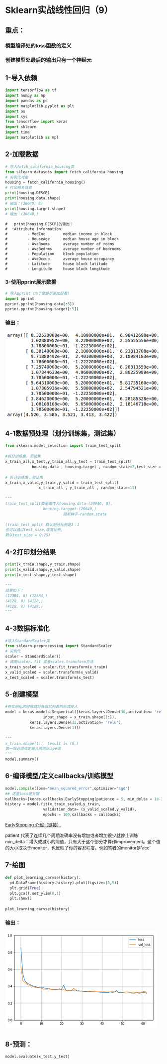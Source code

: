 # Sklearn实战线性回归（9）
## 重点：
### 模型编译处的loss函数的定义
### 创建模型处最后的输出只有一个神经元 

## 1-导入依赖

```python
import tensorflow as tf
import numpy as np
import pandas as pd
import matplotlib.pyplot as plt
import os
import sys
from tensorflow import keras
import sklearn
import time
import matplotlib as mpl 
 ```
 ## 2-加载数据

 ```python
# 导入fetch_california_housing类
from sklearn.datasets import fetch_california_housing 
# 实例化对象
housing = fetch_california_housing()
# 打印相关信息
print(housing.DESCR)
print(housing.data.shape)
# 输出：(20640, 8)
print(housing.target.shape)
# 输出：(20640,)
 ```

 
 ```
#   print(housing.DESCR)的输出：
#  :Attribute Information:
#         - MedInc        median income in block
#         - HouseAge      median house age in block
#         - AveRooms      average number of rooms
#         - AveBedrms     average number of bedrooms
#         - Population    block population
#         - AveOccup      average house occupancy
#         - Latitude      house block latitude
#         - Longitude     house block longitude
 ```

### 3-使用pprint展示数据

 ```python
# 导入pprint（为了使展示更加好看）
import pprint
pprint.pprint(housing.data[:5])
pprint.pprint(housing.target[:5])
```
### 输出：
![输出：](/1.png)

## 4-1数据预处理（划分训练集，测试集）

 ```python
from sklearn.model_selection import train_test_split

#拆分训练集，测试集
x_train_all,x_test,y_train_all,y_test = train_test_split(
             housing.data , housing.target , random_state=7,test_size = 0.2)

# 拆分训练集，验证集
x_train,x_valid,y_train,y_valid = train_test_split(
                x_train_all , y_train_all , random_state=11)

"""
train_test_split类里面传入housing.data-(20640, 8),
                  housing.targget-(20640,)
                           随机种子-random.state

(train_test_split 默认划分比例是3：1 
也可以通过test_size,改变比例,
默认test_size = 0.25)                    
  ```
## 4-2打印划分结果
 ```python
print(x_train.shape,y_train.shape)
print(x_valid.shape,y_valid.shape)
print(x_test.shape,y_test.shape)

"""
结果如下：
(12384, 8) (12384,)
(4128, 8) (4128,)
(4128, 8) (4128,)
"""
 ```
## 4-3数据标准化

 ```python
 #导入StandardScaler类
from sklearn.preprocessing import StandardScaler
# 实例化
scaler = StandardScaler()
# 调用scaler。fit 或者scaler.transform方法
x_train_scaled = scaler.fit_transform(x_train)
x_valid_scaled = scaler.transform(x_valid)
x_test_scaled = scaler.transform(x_test)
 ```

## 5-创建模型

 ```python
 #在实例化的时候就将各层以列表的形式传入
 model = keras.models.Sequential([keras.layers.Dense(30,activation= 'relu',
                  input_shape = x_train.shape[1:]),
            keras.layers.Dense(12,activation= 'relu'),
            keras.layers.Dense(1)])

"""
x_train.shape[1:]  tesult is (8,)
第一层必须指定输入层的shape值  
"""
model.summary()
 ```

 ## 6-编译模型/定义callbacks/训练模型

  ```python
model.compile(loss="mean_squared_error",optimizer="sgd")
## 这里loss是关键  
callbacks=[keras.callbacks.EarlyStopping(patience = 5, min_delta = 1e-3)]
  history = model.fit(x_train_scaled,y_train,
                   validation_data= (x_valid_scaled,y_valid),
                   epochs = 100,callbacks = callbacks)
   ```






 [EarlyStopping 介绍（链接）](https://blog.csdn.net/zwqjoy/article/details/86677030)

 patient 代表了连续几个周期准确率没有增加或者增加很少就停止训练
 min_delta：增大或减小的阈值，只有大于这个部分才算作improvement。这个值的大小取决于monitor，也反映了你的容忍程度。例如笔者的monitor是’acc’
 
  ## 7-绘图

  ```python
def plot_learning_carvse(history):
    pd.DataFrame(history.history).plot(figsize=(8,5))
    plt.grid(True)
    plt.gca().set_ylim(0,1)
    plt.show()

plot_learning_carvse(history)
```
### 输出：
![输出：](/2.png)

## 8-预测：
```python
model.evaluate(x_test,y_test)
```